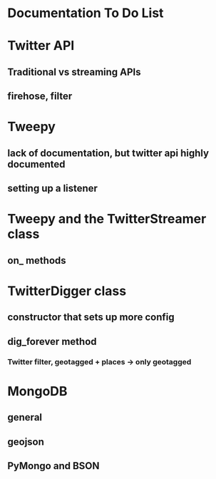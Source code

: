 Documentation To Do List
========================

# Twitter API


## Traditional vs streaming APIs
## firehose, filter

# Tweepy
## lack of documentation, but twitter api highly documented
## setting up a listener

# Tweepy and the TwitterStreamer class
## on_ methods

# TwitterDigger class
## constructor that sets up more config
## dig_forever method
### Twitter filter, geotagged + places -> only geotagged

# MongoDB
## general
## geojson
## PyMongo and BSON
